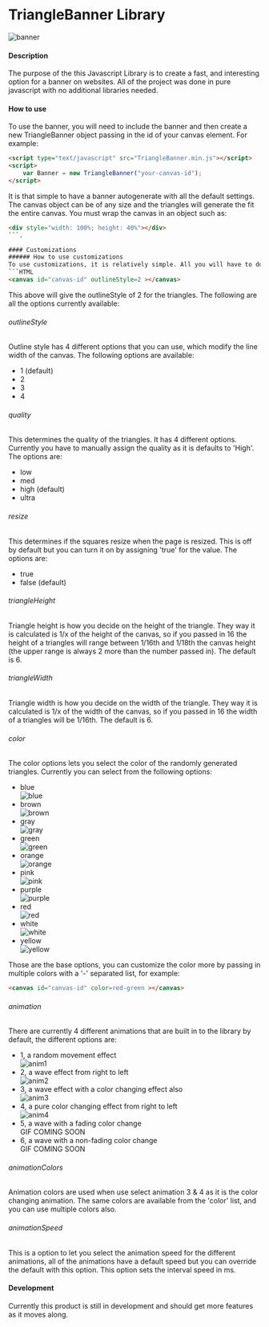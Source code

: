 # TriangleBanner Library
![banner](https://cloud.githubusercontent.com/assets/8935913/25468181/3ba2296e-2ad1-11e7-8df9-3850ad1a7fca.png)
#### Description
The purpose of the this Javascript Library is to create a fast, and interesting option for a banner on websites. All of the project was done in pure javascript with no additional libraries needed.

#### How to use
To use the banner, you will need to include the banner and then create a new TriangleBanner object passing in the id of your canvas element. For example:

```HTML
<script type="text/javascript" src="TriangleBanner.min.js"></script>
<script>
	var Banner = new TriangleBanner("your-canvas-id");
</script>
```
It is that simple to have a banner autogenerate with all the default settings. The canvas object can be of any size and the triangles will generate the fit the entire canvas. You must wrap the canvas in an object such as:
```HTML 
<div style="width: 100%; height: 40%"></div>
```.

#### Customizations
###### How to use customizations
To use customizations, it is relatively simple. All you will have to do is add attributes to the canvas tag, for example:
```HTML
<canvas id="canvas-id" outlineStyle=2 ></canvas>
```
This above will give the outlineStyle of 2 for the triangles. The following are all the options currently available:

###### outlineStyle
Outline style has 4 different options that you can use, which modify the line width of the canvas. The following options are available:
- 1 (default)
- 2 
- 3
- 4

###### quality
This determines the quality of the triangles. It has 4 different options. Currently you have to manually assign the quality as it is defaults to 'High'. The options are:
- low
- med
- high (default)
- ultra

###### resize
This determines if the squares resize when the page is resized. This is off by default but you can turn it on by assigning 'true' for the value. The options are:
- true
- false (default)

###### triangleHeight
Triangle height is how you decide on the height of the triangle. They way it is calculated is 1/x of the height of the canvas, so if you passed in 16 the height of a triangles will range between 1/16th and 1/18th the canvas height (the upper range is always 2 more than the number passed in). The default is 6.

###### triangleWidth
Triangle width is how you decide on the width of the triangle. They way it is calculated is 1/x of the width of the canvas, so if you passed in 16 the width of a triangles will be 1/16th. The default is 6.

###### color
The color options lets you select the color of the randomly generated triangles. Currently you can select from the following options:
- blue <br/>
![blue](https://cloud.githubusercontent.com/assets/8935913/25468077/541a2240-2ad0-11e7-9d33-e9806489dfe7.png)
- brown <br/>
![brown](https://cloud.githubusercontent.com/assets/8935913/25468178/3b9dafce-2ad1-11e7-9edd-957478486a7f.png)
- gray <br/>
![gray](https://cloud.githubusercontent.com/assets/8935913/25468174/3b8e06a0-2ad1-11e7-84be-39e67c1f903f.png)
- green <br/>
![green](https://cloud.githubusercontent.com/assets/8935913/25468177/3b8eca18-2ad1-11e7-8512-cd1d7bd9d8e7.png)
- orange <br/>
![orange](https://cloud.githubusercontent.com/assets/8935913/25468175/3b8e400c-2ad1-11e7-8f5d-61843c19e275.png)
- pink <br/>
![pink](https://cloud.githubusercontent.com/assets/8935913/25468172/3b8c2a9c-2ad1-11e7-8631-9a680c7607a0.png)
- purple <br/>
![purple](https://cloud.githubusercontent.com/assets/8935913/25468173/3b8de8fa-2ad1-11e7-97d5-727878d2da46.png)
- red <br/>
![red](https://cloud.githubusercontent.com/assets/8935913/25468176/3b8e29b4-2ad1-11e7-99a7-68850d05ab15.png)
- white <br/>
![white](https://cloud.githubusercontent.com/assets/8935913/25468179/3b9eef7e-2ad1-11e7-97f5-52690e22c431.png)
- yellow <br/>
![yellow](https://cloud.githubusercontent.com/assets/8935913/25468180/3b9ef2b2-2ad1-11e7-8786-59da66ceb0be.png)

Those are the base options, you can customize the color more by passing in multiple colors with a '-' separated list, for example:
```HTML
<canvas id="canvas-id" color=red-green ></canvas> 
```
###### animation
There are currently 4 different animations that are built in to the library by default, the different options are:
- 1, a random movement effect <br />
![anim1](https://cloud.githubusercontent.com/assets/8935913/25468463/42fa8664-2ad3-11e7-99c9-55a78ec19c1b.gif)
- 2, a wave effect from right to left <br />
![anim2](https://cloud.githubusercontent.com/assets/8935913/25468852/d08b313e-2ad5-11e7-88f9-eeabdf6ff23f.gif)
- 3, a wave effect with a color changing effect also <br/>
![anim3](https://cloud.githubusercontent.com/assets/8935913/25468851/d08a4012-2ad5-11e7-9ce7-c49a2bda2447.gif)
- 4, a pure color changing effect from right to left <br />
![anim4](https://cloud.githubusercontent.com/assets/8935913/25468850/d0897358-2ad5-11e7-857c-55171c60008f.gif)
- 5, a wave with a fading color change <br />
    GIF COMING SOON <br/>
- 6, a wave with a non-fading color change <br />
    GIF COMING SOON <br/>
    
###### animationColors
Animation colors are used when use select animation 3 & 4 as it is the color changing animation. The same colors are available from the 'color' list, and you can use multiple colors also.

###### animationSpeed
This is a option to let you select the animation speed for the different animations, all of the animations have a default speed but
you can override the default with this option. This option sets the interval speed in ms.


#### Development
Currently this product is still in development and should get more features as it moves along.
